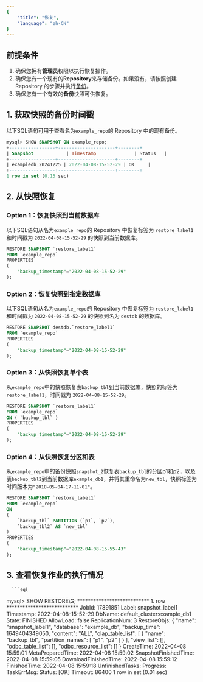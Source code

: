 ```yaml
---
{
    "title": "恢复",
    "language": "zh-CN"
}
---
```


<!--
Licensed to the Apache Software Foundation (ASF) under one
or more contributor license agreements.  See the NOTICE file
distributed with this work for additional information
regarding copyright ownership.  The ASF licenses this file
to you under the Apache License, Version 2.0 (the
"License"); you may not use this file except in compliance
with the License.  You may obtain a copy of the License at

  http://www.apache.org/licenses/LICENSE-2.0

Unless required by applicable law or agreed to in writing,
software distributed under the License is distributed on an
"AS IS" BASIS, WITHOUT WARRANTIES OR CONDITIONS OF ANY
KIND, either express or implied.  See the License for the
specific language governing permissions and limitations
under the License.
-->

## 前提条件

1. 确保您拥有**管理员**权限以执行恢复操作。
2. 确保您有一个现有的**Repository**来存储备份。如果没有，请按照创建 Repository 的步骤并执行[备份](backup.md)。
3. 确保您有一个有效的**备份**快照可供恢复。

## 1. 获取快照的备份时间戳

以下SQL语句可用于查看名为`example_repo`的 Repository 中的现有备份。

   ```sql
   mysql> SHOW SNAPSHOT ON example_repo;
   +-----------------+---------------------+--------+
   | Snapshot            | Timestamp              | Status   |
   +-----------------+---------------------+--------+
   | exampledb_20241225 | 2022-04-08-15-52-29 | OK     |
   +-----------------+---------------------+--------+
   1 row in set (0.15 sec)
   ```

## 2. 从快照恢复

### Option 1：恢复快照到当前数据库

以下SQL语句从名为`example_repo`的 Repository 中恢复标签为 `restore_label1` 和时间戳为 `2022-04-08-15-52-29` 的快照到当前数据库。

```sql
RESTORE SNAPSHOT `restore_label1`
FROM `example_repo`
PROPERTIES
(
    "backup_timestamp"="2022-04-08-15-52-29"
);
```

### Option 2：恢复快照到指定数据库

以下SQL语句从名为`example_repo`的 Repository 中恢复标签为 `restore_label1` 和时间戳为 `2022-04-08-15-52-29` 的快照到名为 `destdb` 的数据库。

```sql
RESTORE SNAPSHOT destdb.`restore_label1`
FROM `example_repo`
PROPERTIES
(
    "backup_timestamp"="2022-04-08-15-52-29"
);
```

### Option 3：从快照恢复单个表

从`example_repo`中的快照恢复表`backup_tbl`到当前数据库，快照的标签为 `restore_label1`，时间戳为 `2022-04-08-15-52-29`。

```sql
RESTORE SNAPSHOT `restore_label1`
FROM `example_repo`
ON ( `backup_tbl` )
PROPERTIES
(
    "backup_timestamp"="2022-04-08-15-52-29"
);
```

### Option 4：从快照恢复分区和表

从`example_repo`中的备份快照`snapshot_2`恢复表`backup_tbl`的分区p1和p2，以及表`backup_tbl2`到当前数据库`example_db1`，并将其重命名为`new_tbl`，快照标签为时间版本为`"2018-05-04-17-11-01"`。

   ```sql
   RESTORE SNAPSHOT `restore_label1`
   FROM `example_repo`
   ON
   (
       `backup_tbl` PARTITION (`p1`, `p2`),
       `backup_tbl2` AS `new_tbl`
   )
   PROPERTIES
   (
       "backup_timestamp"="2022-04-08-15-55-43"
   );
   ```

## 3. 查看恢复作业的执行情况

      ```sql
   mysql> SHOW RESTORE\G;
   *************************** 1. row ***************************
                  JobId: 17891851
                  Label: snapshot_label1
              Timestamp: 2022-04-08-15-52-29
                 DbName: default_cluster:example_db1
                  State: FINISHED
              AllowLoad: false
         ReplicationNum: 3
            RestoreObjs: {
     "name": "snapshot_label1",
     "database": "example_db",
     "backup_time": 1649404349050,
     "content": "ALL",
     "olap_table_list": [
       {
         "name": "backup_tbl",
         "partition_names": [
           "p1",
           "p2"
         ]
       }
     ],
     "view_list": [],
     "odbc_table_list": [],
     "odbc_resource_list": []
   }
             CreateTime: 2022-04-08 15:59:01
       MetaPreparedTime: 2022-04-08 15:59:02
   SnapshotFinishedTime: 2022-04-08 15:59:05
   DownloadFinishedTime: 2022-04-08 15:59:12
           FinishedTime: 2022-04-08 15:59:18
        UnfinishedTasks:
               Progress:
             TaskErrMsg:
                 Status: [OK]
                Timeout: 86400
   1 row in set (0.01 sec)
   ```
